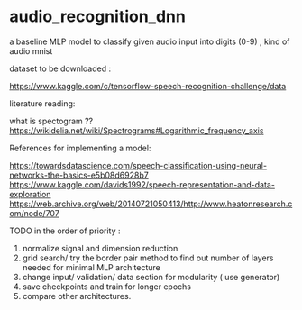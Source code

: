 # audio_recognition_dnn
a baseline MLP model to classify given audio input into digits (0-9) , kind of audio mnist

dataset to be downloaded : 

https://www.kaggle.com/c/tensorflow-speech-recognition-challenge/data

literature reading:

what is spectogram ??
https://wikidelia.net/wiki/Spectrograms#Logarithmic_frequency_axis

References for implementing a model:

https://towardsdatascience.com/speech-classification-using-neural-networks-the-basics-e5b08d6928b7
https://www.kaggle.com/davids1992/speech-representation-and-data-exploration
https://web.archive.org/web/20140721050413/http://www.heatonresearch.com/node/707

TODO in the order of priority :

1) normalize signal and dimension reduction
2) grid search/ try the border pair method to find out number of layers needed for minimal MLP architecture 
3) change input/ validation/ data section for modularity ( use generator)
4) save checkpoints and train for longer epochs
5) compare other architectures.


